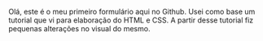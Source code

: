 Olá, este é o meu primeiro formulário aqui no Github. Usei como base um tutorial que vi para elaboração do HTML e CSS. A partir desse tutorial fiz pequenas alterações no visual do mesmo.
